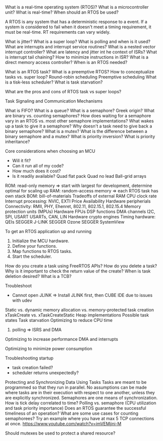 What is a real-time operating system (RTOS)?
What is a microcontroller unit?
What is real-time?
When should an RTOS be used?

A RTOS is any system that has a deterministic response to a event.
If a system is considered to fail when it doesn't meet a timing requirement, it must be real-time.
RT requirements can vary widely.

What is jitter?
What is a super loop?
What is polling and when is it used?
What are interrupts and interrupt service routines?
What is a nested vector interrupt controller?
What are latency and jitter int he context of ISRs?
What is interrupt tail chaining?
How to minimize instructions in ISR?
What is a direct memory access controller?
When is an RTOS needed?

What is an RTOS task?
What is a preemptive RTOS?
How to conceptualize tasks vs. super loop?
Round-robin scheduling
Preemptive scheduling
What is a tisk-less scheduler?
What is task starvation?

What are the pros and cons of RTOS task vs super loops?

Task Signaling and Communication Mechanisms

What is FIFO?
What is a queue?
What is a semaphore? Greek origin?
What are binary vs. counting semaphores?
How does waiting for a semaphore vary in an RTOS vs. most other semaphore implementations?
What wakes up a task to give it a semaphore?
Why doesn't a task need to give back a binary semaphore?
What is a mutex?
What is the difference between a binary semaphore and a mutex?
What is priority inversion?
What is priority inheritance?

Core considerations when choosing an MCU
* Will it fit?
* Can it run all of my code?
* How much does it cost?
* Is it readily available?
Quad flat pack
Quad no lead
Ball-grid arrays

ROM: read-only memory => start with largest for development, determine optimal for scaling up
RAM: random-access memory => each RTOS task has own stack
BOM: bill-of-materials
Tradeoffs of external RAM
CPU clock rate
Interrupt processing: NVIC, EXTI
Price
Availability
Hardware peripherials
Connectivity: RMII, PHY, Ehenret, 802.11, 802.15.1, 802.15.4
Memory protection units (MPUs)
Hardware FPUs
DSP functions
DMA channels
I2C, SPI, USART
USARTs, CAN, LIN
Hardware crypto engines
Timing hardware: QEIs
SEGGER J-LINK
SEGGER Ozone
SEGGER SystemView

To get an RTOS application up and running
1. Initialize the MCU hardware.
2. Define your functions.
3. Map functions to RTOS tasks.
4. Start the scheduler.

How do you create a task using FreeRTOS APIs?
How do you delete a task?
Why is it important to check the return value of the create?
When is task deletion desired?
What is a TCB?

Troubleshoot
- Cannot open JLINK
=> Install JLINK first, then CUBE IDE due to issues with udev

Static vs. dynamic memory allocation vs. memory-protected task creation
xTaskCreate vs. xTaskCreateStatic
Heap implementations
Possible task states
Task starvation
Optimizing to reduce CPU time
1. polling => ISRS and DMA

Optimizing to increase performance
DMA and interrupts

Optimizing to minimize power consumption

Troubleshooting startup
- task creation failed?
- scheduler returns unexpectedly?

Protecting and Synchronizing Data Using Tasks
Tasks are meant to be programmed so that they run in parallel. No assumptions can be made where tasks are in their execution with respect to one another, unless they are explicitly synchronized.
Semaphores are one means of synchronization.
How is tick delay correlated to time?
Polling vs. semaphore (CPU utilization and task priority importance)
Does an RTOS guarantee the successful timeliness of an operation?
What are some use cases for counting semaphorees?
Try an example where you have at max 5 TCP connections at once.
https://www.youtube.com/watch?v=imVEMjjni-M

Should mutexes be used to protect a shared resource?